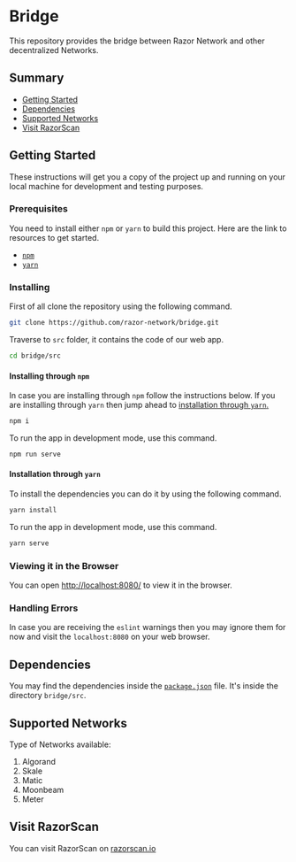 # Bridge

This repository provides the bridge between Razor Network and other decentralized Networks.

## Summary

- [Getting Started](README.md#getting-started)
- [Dependencies](src/package.json)
- [Supported Networks](README.md#supported-networks)
- [Visit RazorScan](README.md#visit-razorscan)

## Getting Started

These instructions will get you a copy of the project up and running on your local machine for development and testing purposes.

### Prerequisites

You need to install either `npm` or `yarn` to build this project. Here are the link to resources to get started.

- [`npm`](https://www.npmjs.com/get-npm)
- [`yarn`](https://classic.yarnpkg.com/en/docs/install/#windows-stable)

### Installing

First of all clone the repository using the following command.

```bash
git clone https://github.com/razor-network/bridge.git
```

Traverse to `src` folder, it contains the code of our web app.

```bash
cd bridge/src
```

#### Installing through `npm`

In case you are installing through `npm` follow the instructions below. If you are installing through `yarn` then jump ahead to [installation through `yarn`.](README.md#installation-through-yarn)

```bash
npm i
```

To run the app in development mode, use this command.

```bash
npm run serve
```

#### Installation through `yarn`

To install the dependencies you can do it by using the following command.

```bash
yarn install
```

To run the app in development mode, use this command.

```bash
yarn serve
```

### Viewing it in the Browser

You can open [http://localhost:8080/](http://localhost:8080/) to view it in the browser.

### Handling Errors

In case you are receiving the `eslint` warnings then you may ignore them for now and visit the `localhost:8080` on your web browser.

## Dependencies

You may find the dependencies inside the [`package.json`](src/package.json) file. It's inside the directory `bridge/src`.

## Supported Networks

Type of Networks available:

1. Algorand
2. Skale
3. Matic
4. Moonbeam
5. Meter

## Visit RazorScan

You can visit RazorScan on [razorscan.io](https://razorscan.io/#/dashboard)
